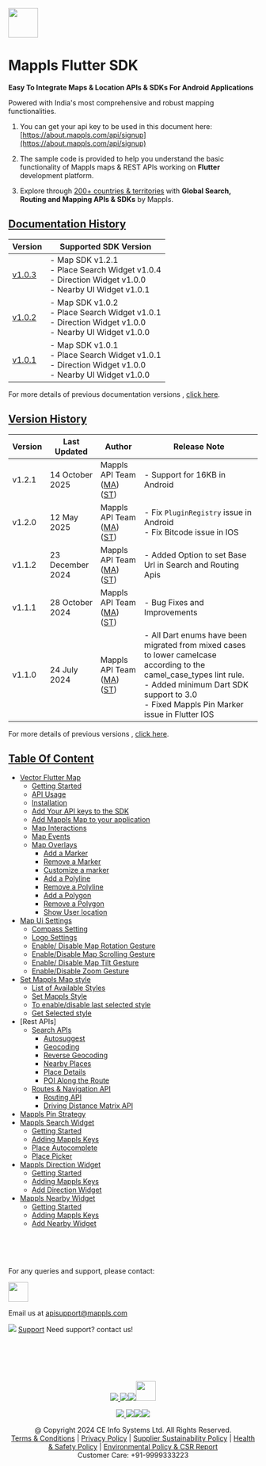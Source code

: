 [<img src="https://about.mappls.com/images/mappls-b-logo.svg" height="60"/> </p>](https://www.mapmyindia.com/api)

# Mappls Flutter SDK

**Easy To Integrate Maps & Location APIs & SDKs For Android Applications**

Powered with India's most comprehensive and robust mapping functionalities.

1. You can get your api key to be used in this document here: [https://about.mappls.com/api/signup](https://about.mappls.com/api/signup)

2. The sample code is provided to help you understand the basic functionality of Mappls maps & REST APIs working on **Flutter** development platform.

4. Explore through [200+ countries & territories](https://github.com/mappls-api/mappls-rest-apis/blob/main/docs/countryISO.md) with **Global Search, Routing and Mapping APIs & SDKs** by Mappls.

## [Documentation History](#Documentation-History)

| Version | Supported SDK Version                                                                                                                                                             |  
| ---- |-----------------------------------------------------------------------------------------------------------------------------------------------------------------------------------|    
| [v1.0.3](docs/v1.0.3/README.md) | - Map SDK v1.2.1 <br/> - Place Search Widget v1.0.4 <br/> - Direction Widget v1.0.0 <br/> - Nearby UI Widget v1.0.1 |
| [v1.0.2](docs/v1.0.2/README.md) | - Map SDK v1.0.2 <br/> - Place Search Widget v1.0.1 <br/> - Direction Widget v1.0.0 <br/> - Nearby UI Widget v1.0.0 |
| [v1.0.1](docs/v1.0.1/README.md) | - Map SDK v1.0.1 <br/> - Place Search Widget v1.0.1 <br/> - Direction Widget v1.0.0 <br/> - Nearby UI Widget v1.0.0 |

For more details of previous documentation versions , [click here](docs/v1.0.3/Documentation-History.md).

## [Version History](#Version-History)
| Version | Last Updated     | Author | Release Note                                                                                                                                                                                                            | 
|---------|------------------| ---- |-------------------------------------------------------------------------------------------------------------------------------------------------------------------------------------------------------------------------|
| v1.2.1  | 14 October 2025  | Mappls API Team ([MA](https://github.com/mdakram)) ([ST](https://github.com/saksham66)) | - Support for 16KB in Android                                                                                                                                                                                           |
| v1.2.0  | 12 May 2025      | Mappls API Team ([MA](https://github.com/mdakram)) ([ST](https://github.com/saksham66)) | - Fix `PluginRegistry` issue in Android <br/> - Fix Bitcode issue in IOS                                                                                                                                                |
| v1.1.2  | 23 December 2024 | Mappls API Team ([MA](https://github.com/mdakram)) ([ST](https://github.com/saksham66)) | - Added Option to set Base Url in Search and Routing Apis                                                                                                                                                               |
| v1.1.1  | 28 October 2024  | Mappls API Team ([MA](https://github.com/mdakram)) ([ST](https://github.com/saksham66)) | - Bug Fixes and Improvements                                                                                                                                                                                            |
| v1.1.0  | 24 July 2024     | Mappls API Team ([MA](https://github.com/mdakram)) ([ST](https://github.com/saksham66)) | - All Dart enums have been migrated from mixed cases to lower camelcase according to the camel_case_types lint rule. <br/> - Added minimum Dart SDK support to 3.0 <br/> - Fixed Mappls Pin Marker issue in Flutter IOS |

For more details of previous versions , [click here](docs/v1.0.3/Version-History.md).

## [Table Of Content](#Table-Of-Content)
- [Vector Flutter Map](docs/v1.0.3/Getting-Started.md)
  - [Getting Started](docs/v1.0.3/Getting-Started.md#getting-started)
  - [API Usage](docs/v1.0.3/Getting-Started.md#api-usage)
  - [Installation](docs/v1.0.3/Getting-Started.md#installation)
  - [Add Your API keys to the SDK](docs/v1.0.3/Getting-Started.md#add-your-api-keys-to-the-sdk)
  - [Add Mappls Map to your application](docs/v1.0.3/Getting-Started.md#add-mappls-map-to-your-application)
  - [Map Interactions](docs/v1.0.3/Getting-Started.md#map-interactions)
  - [Map Events](docs/v1.0.3/Getting-Started.md#map-events)
  - [Map Overlays](docs/v1.0.3/Getting-Started.md#map-overlays)
    - [Add a Marker](docs/v1.0.3/Getting-Started.md#add-a-marker)
    - [Remove a Marker](docs/v1.0.3/Getting-Started.md#remove-a-marker)
    - [Customize a marker](docs/v1.0.3/Getting-Started.md#customize-a-marker)
    - [Add a Polyline](docs/v1.0.3/Getting-Started.md#add-a-polyline)
    - [Remove a Polyline](docs/v1.0.3/Getting-Started.md#remove-a-polyline)
    - [Add a Polygon](docs/v1.0.3/Getting-Started.md#add-a-polygon)
    - [Remove a Polygon](docs/v1.0.3/Getting-Started.md#remove-a-polygon)
    - [Show User location](docs/v1.0.3/Getting-Started.md#show-user-location)
- [Map Ui Settings](docs/v1.0.3/Map-Ui-Settings.md)
  - [Compass Setting](docs/v1.0.3/Map-Ui-Settings.md#compass-settings)
  - [Logo Settings](docs/v1.0.3/Map-Ui-Settings.md#logo-settings)
  - [Enable/ Disable Map Rotation Gesture](docs/v1.0.3/Map-Ui-Settings.md#enable-disable-map-rotation-gesture)
  - [Enable/Disable Map Scrolling Gesture](docs/v1.0.3/Map-Ui-Settings.md#enabledisable-map-scrolling-gesture)
  - [Enable/ Disable Map Tilt Gesture](docs/v1.0.3/Map-Ui-Settings.md#enable-disable-map-tilt-gesture)
  - [Enable/Disable Zoom Gesture](docs/v1.0.3/Map-Ui-Settings.md#enabledisable-zoom-gesture)
- [Set Mappls Map style](docs/v1.0.3/Mappls-Map-Style.md)
  - [List of Available Styles](docs/v1.0.3/Mappls-Map-Style.md#list-of-available-styles)
  - [Set Mappls Style](docs/v1.0.3/Mappls-Map-Style.md#set-mappls-style)
  - [To enable/disable last selected style](docs/v1.0.3/Mappls-Map-Style.md#to-enabledisable-last-selected-style)
  - [Get Selected style](docs/v1.0.3/Mappls-Map-Style.md#get-selected-style)
- [Rest APIs]
  - [Search APIs](docs/v1.0.3/Search-Api.md)
    - [Autosuggest](docs/v1.0.3/Search-Api.md#auto-suggest)
    - [Geocoding](docs/v1.0.3/Search-Api.md#geocoding)
    - [Reverse Geocoding](docs/v1.0.3/Search-Api.md#reverse-geocoding)
    - [Nearby Places](docs/v1.0.3/Search-Api.md#nearby-places)
    - [Place Details](docs/v1.0.3/Search-Api.md#place-details)
    - [POI Along the Route](docs/v1.0.3/Search-Api.md#poi-along-the-route)
  - [Routes & Navigation API](docs/v1.0.3/Routing-Api.md)
    - [Routing API](docs/v1.0.3/Routing-Api.md#routing-api)
    - [Driving Distance Matrix API](docs/v1.0.3/Routing-Api.md#driving-distance-matrix-api)
- [Mappls Pin Strategy](docs/v1.0.3/Mappls-Pin-Strategy.md)
- [Mappls Search Widget](docs/v1.0.3/Place-Autocomplete-Widget.md)
  - [Getting Started](docs/v1.0.3/Place-Autocomplete-Widget.md#getting-started)
  - [Adding Mappls Keys](docs/v1.0.3/Place-Autocomplete-Widget.md#adding-mappls-keys)
  - [Place Autocomplete](docs/v1.0.3/Place-Autocomplete-Widget.md#place-autocomplete)
  - [Place Picker](docs/v1.0.3/Place-Autocomplete-Widget.md#place-picker)
- [Mappls Direction Widget](docs/v1.0.3/Direction-Ui.md)
  - [Getting Started](docs/v1.0.3/Direction-Ui.md#getting-started)
  - [Adding Mappls Keys](docs/v1.0.3/Direction-Ui.md#adding-mappls-keys)
  - [Add Direction Widget](docs/v1.0.3/Direction-Ui.md#add-direction-widget)
- [Mappls Nearby Widget](docs/v1.0.3/Nearby-Widget.md)
  - [Getting Started](docs/v1.0.3/Nearby-Widget.md#getting-started)
  - [Adding Mappls Keys](docs/v1.0.3/Nearby-Widget.md#adding-mappls-keys)
  - [Add Nearby Widget](docs/v1.0.3/Nearby-Widget.md#add-nearby-widget)


<br><br><br>

For any queries and support, please contact:

[<img src="https://about.mappls.com/images/mappls-logo.svg" height="40"/> </p>](https://about.mappls.com/api/)
Email us at [apisupport@mappls.com](mailto:apisupport@mappls.com)


![](https://www.mapmyindia.com/api/img/icons/support.png)
[Support](https://about.mappls.com/contact/)
Need support? contact us!

<br></br>
<br></br>

[<p align="center"> <img src="https://www.mapmyindia.com/api/img/icons/stack-overflow.png"/> ](https://stackoverflow.com/questions/tagged/mappls-api)[![](https://www.mapmyindia.com/api/img/icons/blog.png)](https://about.mappls.com/blog/)[![](https://www.mapmyindia.com/api/img/icons/gethub.png)](https://github.com/Mappls-api)[<img src="https://mmi-api-team.s3.ap-south-1.amazonaws.com/API-Team/npm-logo.one-third%5B1%5D.png" height="40"/> </p>](https://www.npmjs.com/org/mapmyindia)



[<p align="center"> <img src="https://www.mapmyindia.com/june-newsletter/icon4.png"/> ](https://www.facebook.com/Mapplsofficial)[![](https://www.mapmyindia.com/june-newsletter/icon2.png)](https://twitter.com/mappls)[![](https://www.mapmyindia.com/newsletter/2017/aug/llinkedin.png)](https://www.linkedin.com/company/mappls/)[![](https://www.mapmyindia.com/june-newsletter/icon3.png)](https://www.youtube.com/channel/UCAWvWsh-dZLLeUU7_J9HiOA)




<div align="center">@ Copyright 2024 CE Info Systems Ltd. All Rights Reserved.</div>

<div align="center"> <a href="https://about.mappls.com/api/terms-&-conditions">Terms & Conditions</a> | <a href="https://about.mappls.com/about/privacy-policy">Privacy Policy</a> | <a href="https://about.mappls.com/pdf/mapmyIndia-sustainability-policy-healt-labour-rules-supplir-sustainability.pdf">Supplier Sustainability Policy</a> | <a href="https://about.mappls.com/pdf/Health-Safety-Management.pdf">Health & Safety Policy</a> | <a href="https://about.mappls.com/pdf/Environment-Sustainability-Policy-CSR-Report.pdf">Environmental Policy & CSR Report</a>

<div align="center">Customer Care: +91-9999333223</div>
